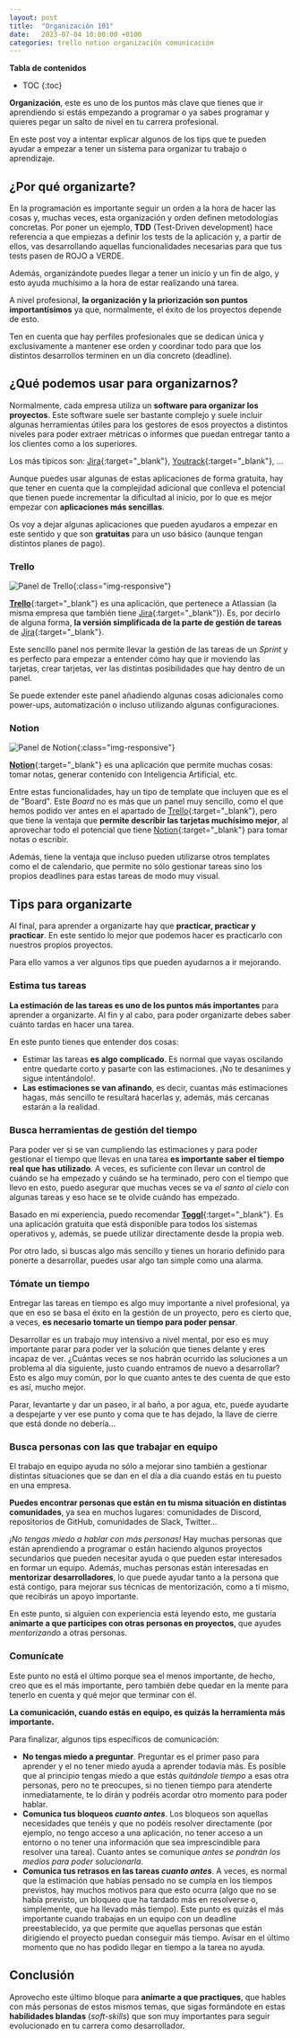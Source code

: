 ```yaml
---
layout: post
title:  "Organización 101"
date:   2023-07-04 10:00:00 +0100
categories: trello notion organización comunicación
---
```


**Tabla de contenidos**
* TOC
{:toc}

**Organización**, este es uno de los puntos más clave que tienes que ir aprendiendo
si estás empezando a programar o ya sabes programar y quieres pegar un salto de nivel
en tu carrera profesional.

En este post voy a intentar explicar algunos de los tips que te pueden ayudar a empezar
a tener un sistema para organizar tu trabajo o aprendizaje.

## ¿Por qué organizarte?

En la programación es importante seguir un orden a la hora de hacer las cosas y,
muchas veces, esta organización y orden definen metodologías concretas. Por poner un
ejemplo, **TDD** (Test-Driven development) hace referencia a que empiezas a definir
los tests de la aplicación y, a partir de ellos, vas desarrollando aquellas funcionalidades
necesarias para que tus tests pasen de ROJO a VERDE.

Además, organizándote puedes llegar a tener un inicio y un fin de algo, y esto ayuda muchísimo
a la hora de estar realizando una tarea.

A nivel profesional, **la organización y la priorización son puntos importantísimos** ya que,
normalmente, el éxito de los proyectos depende de esto.

Ten en cuenta que hay perfiles profesionales que se dedican única y exclusivamente a mantener
ese orden y coordinar todo para que los distintos desarrollos terminen en un día concreto
(deadline).

## ¿Qué podemos usar para organizarnos?

Normalmente, cada empresa utiliza un **software para organizar los proyectos**. Este software
suele ser bastante complejo y suele incluir algunas herramientas útiles para los gestores
de esos proyectos a distintos niveles para poder extraer métricas o informes que puedan
entregar tanto a los clientes como a los superiores.

Los más típicos son: [Jira][jira]{:target="_blank"}, [Youtrack][youtrack]{:target="_blank"}, ...

Aunque puedes usar algunas de estas aplicaciones de forma gratuita, hay que tener en cuenta
que la complejidad adicional que conlleva el potencial que tienen puede incrementar la
dificultad al inicio, por lo que es mejor empezar con **aplicaciones más sencillas**.

Os voy a dejar algunas aplicaciones que pueden ayudaros a empezar en este sentido y que
son **gratuitas** para un uso básico (aunque tengan distintos planes de pago).

### Trello

![Panel de Trello]({{"/assets/images/02_organizacion_trello_panel.png"}}){:class="img-responsive"}

[**Trello**][trello]{:target="_blank"} es una aplicación, que pertenece a Atlassian
(la misma empresa que también tiene [Jira][jira]{:target="_blank"}). Es, por decirlo de alguna
forma, **la versión simplificada de la parte de gestión de tareas** de [Jira][jira]{:target="_blank"}.

Este sencillo panel nos permite llevar la gestión de las tareas de un *Sprint* y es perfecto para
empezar a entender cómo hay que ir moviendo las tarjetas, crear tarjetas, ver las distintas
posibilidades que hay dentro de un panel.

Se puede extender este panel añadiendo algunas cosas adicionales como power-ups, automatización o
incluso utilizando algunas configuraciones.

### Notion

![Panel de Notion]({{"/assets/images/03_organizacion_notion_board.png"}}){:class="img-responsive"}

[**Notion**][notion]{:target="_blank"} es una aplicación que permite muchas cosas: tomar notas,
generar contenido con Inteligencia Artificial, etc.

Entre estas funcionalidades, hay un tipo de template que incluyen que es el de "Board". Este *Board*
no es más que un panel muy sencillo, como el que hemos podido ver antes en el apartado de
[Trello][trello]{:target="_blank"}, pero que tiene la ventaja que **permite describir las
tarjetas muchísimo mejor**, al aprovechar todo el potencial que tiene [Notion][notion]{:target="_blank"}
para tomar notas o escribir.

Además, tiene la ventaja que incluso pueden utilizarse otros templates como el de calendario,
que permite no sólo gestionar tareas sino los propios deadlines para estas tareas de modo muy visual.

## Tips para organizarte

Al final, para aprender a organizarte hay que **practicar, practicar y practicar**. En este sentido
lo mejor que podemos hacer es practicarlo con nuestros propios proyectos.

Para ello vamos a ver algunos tips que pueden ayudarnos a ir mejorando.

### Estima tus tareas

**La estimación de las tareas es uno de los puntos más importantes** para aprender a organizarte. Al fin y
al cabo, para poder organizarte debes saber cuánto tardas en hacer una tarea.

En este punto tienes que entender dos cosas:

- Estimar las tareas **es algo complicado**. Es normal que vayas oscilando entre quedarte corto y pasarte con
las estimaciones. ¡No te desanimes y sigue intentándolo!.
- **Las estimaciones se van afinando**, es decir, cuantas más estimaciones hagas, más sencillo te resultará
hacerlas y, además, más cercanas estarán a la realidad.

### Busca herramientas de gestión del tiempo

Para poder ver si se van cumpliendo las estimaciones y para poder gestionar el tiempo que llevas en una tarea
**es importante saber el tiempo real que has utilizado**. A veces, es suficiente con llevar un control de cuándo
se ha empezado y cuándo se ha terminado, pero con el tiempo que llevo en esto, puedo asegurar que muchas
veces se va *el santo al cielo* con algunas tareas y eso hace se te olvide cuándo has empezado.

Basado en mi experiencia, puedo recomendar [**Toggl**][toggl]{:target="_blank"}. Es una aplicación gratuita
que está disponible para todos los sistemas operativos y, además, se puede utilizar directamente desde
la propia web.

Por otro lado, si buscas algo más sencillo y tienes un horario definido para ponerte a desarrollar, puedes
usar algo tan simple como una alarma.

### Tómate un tiempo

Entregar las tareas en tiempo es algo muy importante a nivel profesional, ya que en eso se basa el éxito
en la gestión de un proyecto, pero es cierto que, a veces, **es necesario tomarte un tiempo para poder pensar**.

Desarrollar es un trabajo muy intensivo a nivel mental, por eso es muy importante parar para poder ver
la solución que tienes delante y eres incapaz de ver. ¿Cuántas veces se nos habrán ocurrido las soluciones
a un problema al día siguiente, justo cuando entramos de nuevo a desarrollar? Esto es algo muy común, por
lo que cuanto antes te des cuenta de que esto es así, mucho mejor.

Parar, levantarte y dar un paseo, ir al baño, a por agua, etc, puede ayudarte a despejarte y ver ese punto
y coma que te has dejado, la llave de cierre que está donde no debería...

### Busca personas con las que trabajar en equipo

El trabajo en equipo ayuda no sólo a mejorar sino también a gestionar distintas situaciones que se dan en
el día a día cuando estás en tu puesto en una empresa.

**Puedes encontrar personas que están en tu misma situación en distintas comunidades**, ya sea en muchos
lugares: comunidades de Discord, repositorios de GitHub, comunidades de Slack, Twitter...

*¡No tengas miedo a hablar con más personas!* Hay muchas personas que están aprendiendo a programar o están
haciendo algunos proyectos secundarios que pueden necesitar ayuda o que pueden estar interesados en
formar un equipo. Además, muchas personas están interesadas en **mentorizar desarrolladores**, lo que puede
ayudar tanto a la persona que está contigo, para mejorar sus técnicas de mentorización, como a tí mismo,
que recibirás un apoyo importante.

En este punto, si alguien con experiencia está leyendo esto, me gustaría **animarte a que participes con
otras personas en proyectos**, que ayudes *mentorizando* a otras personas.

### Comunícate

Este punto no está el último porque sea el menos importante, de hecho, creo que es el más importante, pero
también debe quedar en la mente para tenerlo en cuenta y qué mejor que terminar con él.

**La comunicación, cuando estás en equipo, es quizás la herramienta más importante.**

Para finalizar, algunos tips específicos de comunicación:

- **No tengas miedo a preguntar**. Preguntar es el primer paso para aprender y el no tener miedo ayuda a
aprender todavía más. Es posible que al principio tengas miedo a que estás *quitándole tiempo* a esas
otra personas, pero no te preocupes, si no tienen tiempo para atenderte inmediatamente, te lo dirán y
podréis acordar otro momento para poder hablar.
- **Comunica tus bloqueos *cuanto antes***. Los bloqueos son aquellas necesidades que tenéis y que no podéis
resolver directamente (por ejemplo, no tengo acceso a una aplicación, no tener acceso a un entorno o
no tener una información que sea imprescindible para resolver una tarea). Cuanto antes se comunique
*antes se pondrán los medios para poder solucionarla*.
- **Comunica tus retrasos en las tareas *cuanto antes***. A veces, es normal que la estimación que habías
pensado no se cumpla en los tiempos previstos, hay muchos motivos para que esto ocurra (algo que no se
había previsto, un bloqueo que ha tardado más en resolverse o, simplemente, que ha llevado más tiempo).
Este punto es quizás el más importante cuando trabajas en un equipo con un deadline preestablecido,
ya que permite que aquellas personas que están dirigiendo el proyecto puedan conseguir más tiempo.
Avisar en el último momento que no has podido llegar en tiempo a la tarea no ayuda.

## Conclusión

Aprovecho este último bloque para **animarte a que practiques**, que hables con más personas de estos mismos
temas, que sigas formándote en estas **habilidades blandas** (*soft-skills*) que son muy importantes para
seguir evolucionado en tu carrera como desarrollador.

[trello]: https://trello.com/
[jira]: https://www.atlassian.com/es/software/jira
[youtrack]: https://www.jetbrains.com/es-es/youtrack/
[notion]: https://www.notion.so/
[toggl]: https://toggl.com/
